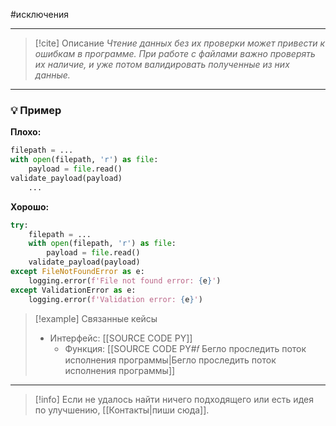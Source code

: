 #исключения 
***

> [!cite] Описание
>_Чтение данных без их проверки может привести к ошибкам в программе. При работе с файлами важно проверять их наличие, и уже потом валидировать полученные из них данные._

***
### 💡 Пример


**Плохо:**
```python
filepath = ...
with open(filepath, 'r') as file:
	payload = file.read()
validate_payload(payload)
	...
```

**Хорошо:**
```python
try:
	filepath = ...
	with open(filepath, 'r') as file:
		payload = file.read()
	validate_payload(payload)
except FileNotFoundError as e:
	logging.error(f'File not found error: {e}')
except ValidationError as e:
	logging.error(f'Validation error: {e}')
```

> [!example] Связанные кейсы
>- Интерфейс: [[SOURCE CODE PY]]
>	- Функция: [[SOURCE CODE PY#𝑓 Бегло проследить поток исполнения программы|Бегло проследить поток исполнения программы]]

***

> [!info]
> Если не удалось найти ничего подходящего или есть идея по улучшению, [[Контакты|пиши сюда]].
